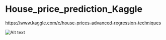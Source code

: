 # House_price_prediction_Kaggle

https://www.kaggle.com/c/house-prices-advanced-regression-techniques


![Alt text](https://www.dataquest.io/blog/content/images/2017/12/kaggle-amassachi.png)
